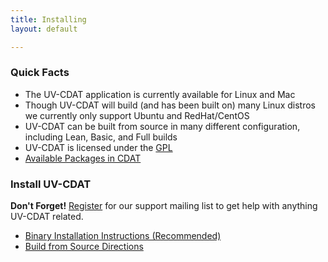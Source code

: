 ```yaml
---
title: Installing 
layout: default

---
```





### Quick Facts
* The UV-CDAT application is currently available for Linux and Mac
* Though UV-CDAT will build (and has been built on) many Linux distros we currently only support Ubuntu and RedHat/CentOS
* UV-CDAT can be built from source in many different configuration, including Lean, Basic, and Full builds
* UV-CDAT is licensed under the [GPL <i class="icon icon-globe"></i>](http://www.gnu.org/licenses/gpl.html#content)
* [Available Packages in CDAT <i class="icon icon-globe"></i>](https://github.com/UV-CDAT/uvcdat/wiki/What-Is-Built)

### Install UV-CDAT

<div class="alert">
    <strong>Don't Forget!</strong> <a href="mailto:majordomo@lists.llnl.gov?body=subscribe%20uvcdat-support" target="_self">Register</a> for our support mailing list to get help with anything UV-CDAT related.
</div>

* [Binary Installation Instructions (Recommended) <i class="icon icon-globe"></i>](https://github.com/UV-CDAT/uvcdat/wiki/install)
* [Build from Source Directions <i class="icon icon-globe"></i>](https://github.com/UV-CDAT/uvcdat/wiki/Build)



